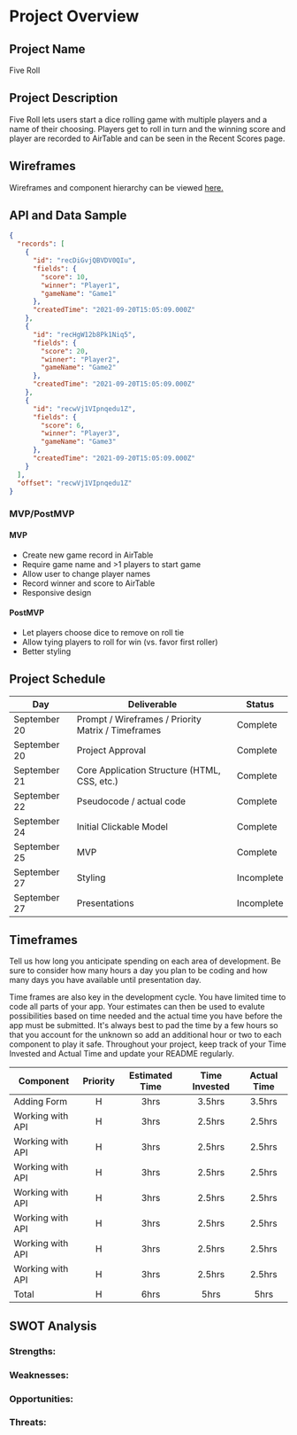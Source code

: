 # Project Overview

## Project Name

Five Roll

## Project Description

Five Roll lets users start a dice rolling game with multiple players and a name of their choosing. Players get to roll in turn and the winning score and player are recorded to AirTable and can be seen in the Recent Scores page.

## Wireframes

Wireframes and component hierarchy can be viewed [here.](https://whimsical.com/five-roll-9eLVUUW9J5wTsGZgWgUn7g)

## API and Data Sample

```json
{
  "records": [
    {
      "id": "recDiGvjQBVDV0QIu",
      "fields": {
        "score": 10,
        "winner": "Player1",
        "gameName": "Game1"
      },
      "createdTime": "2021-09-20T15:05:09.000Z"
    },
    {
      "id": "recHgW12b8Pk1Niq5",
      "fields": {
        "score": 20,
        "winner": "Player2",
        "gameName": "Game2"
      },
      "createdTime": "2021-09-20T15:05:09.000Z"
    },
    {
      "id": "recwVj1VIpnqedu1Z",
      "fields": {
        "score": 6,
        "winner": "Player3",
        "gameName": "Game3"
      },
      "createdTime": "2021-09-20T15:05:09.000Z"
    }
  ],
  "offset": "recwVj1VIpnqedu1Z"
}
```

### MVP/PostMVP

#### MVP

- Create new game record in AirTable
- Require game name and >1 players to start game
- Allow user to change player names
- Record winner and score to AirTable
- Responsive design

#### PostMVP

- Let players choose dice to remove on roll tie
- Allow tying players to roll for win (vs. favor first roller)
- Better styling

## Project Schedule

| Day          | Deliverable                                        | Status     |
| ------------ | -------------------------------------------------- | ---------- |
| September 20 | Prompt / Wireframes / Priority Matrix / Timeframes | Complete   |
| September 20 | Project Approval                                   | Complete   |
| September 21 | Core Application Structure (HTML, CSS, etc.)       | Complete   |
| September 22 | Pseudocode / actual code                           | Complete   |
| September 24 | Initial Clickable Model                            | Complete   |
| September 25 | MVP                                                | Complete   |
| September 27 | Styling                                            | Incomplete |
| September 27 | Presentations                                      | Incomplete |

## Timeframes

Tell us how long you anticipate spending on each area of development. Be sure to consider how many hours a day you plan to be coding and how many days you have available until presentation day.

Time frames are also key in the development cycle. You have limited time to code all parts of your app. Your estimates can then be used to evalute possibilities based on time needed and the actual time you have before the app must be submitted. It's always best to pad the time by a few hours so that you account for the unknown so add an additional hour or two to each component to play it safe. Throughout your project, keep track of your Time Invested and Actual Time and update your README regularly.

| Component        | Priority | Estimated Time | Time Invested | Actual Time |
| ---------------- | :------: | :------------: | :-----------: | :---------: |
| Adding Form      |    H     |      3hrs      |    3.5hrs     |   3.5hrs    |
| Working with API |    H     |      3hrs      |    2.5hrs     |   2.5hrs    |
| Working with API |    H     |      3hrs      |    2.5hrs     |   2.5hrs    |
| Working with API |    H     |      3hrs      |    2.5hrs     |   2.5hrs    |
| Working with API |    H     |      3hrs      |    2.5hrs     |   2.5hrs    |
| Working with API |    H     |      3hrs      |    2.5hrs     |   2.5hrs    |
| Working with API |    H     |      3hrs      |    2.5hrs     |   2.5hrs    |
| Working with API |    H     |      3hrs      |    2.5hrs     |   2.5hrs    |
| Total            |    H     |      6hrs      |     5hrs      |    5hrs     |

## SWOT Analysis

### Strengths:

### Weaknesses:

### Opportunities:

### Threats:
